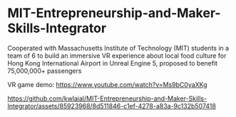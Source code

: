 # MIT-Entrepreneurship-and-Maker-Skills-Integrator
Cooperated with Massachusetts Institute of Technology (MIT) students in a team of 6 to build an immersive VR experience about local food culture for Hong Kong International Airport in Unreal Engine 5, proposed to benefit 75,000,000+ passengers

VR game demo: https://www.youtube.com/watch?v=Ms9bC0yaXKg

https://github.com/kwlaial/MIT-Entrepreneurship-and-Maker-Skills-Integrator/assets/85923968/8d511846-c1ef-4278-a83a-9c132b507418

